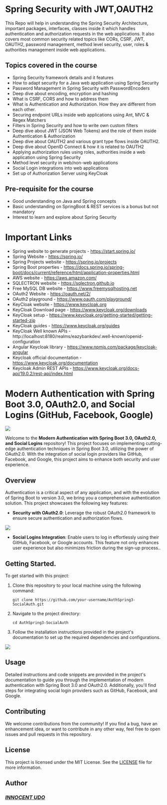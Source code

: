 # Spring Security with JWT,OAUTH2

This Repo will help in understanding the Spring Security Architecture, important packages, interfaces, classes inside it which handles authentication and authorization requests in the web applications. It also covers most common security related topics like CORs, CSRF, JWT, OAUTH2, password management, method level security, user, roles & authorities management inside web applications.

## Topics covered in the course

* Spring Security framework details and it features
* How to adapt security for a Java web application using Spring Security
* Password Management in Spring Security with PasswordEncoders
* Deep dive about encoding, encryption and hashing
* What is CSRF, CORS and how to address them
* What is Authentication and Authorization. How they are different from each other.
* Securing endpoint URLs inside web applications using Ant, MVC & Regex Matchers
* Filters in Spring Security and how to write own custom filters
* Deep dive about JWT (JSON Web Tokens) and the role of them inside Authentication & Authorization
* Deep dive about OAUTH2 and various grant type flows inside OAUTH2.
* Deep dive about OpenID Connect & how it is related to OAUTH2
* Applying authorization rules using roles, authorities inside a web application using Spring Security
* Method level security in web/non-web applications
* Social Login integrations into web applications
* Set up of Authorization Server using KeyCloak 

## Pre-requisite for the course
- Good understanding on Java and Spring concepts
- Basic understanding on SpringBoot & REST services is a bonus but not mandatory
- Interest to learn and explore about Spring Security

# Important Links

- Spring website to generate projects - https://start.spring.io/
- Spring Website - https://spring.io/
- Spring Projects website - https://spring.io/projects
- Spring Boot properties - https://docs.spring.io/spring-boot/docs/current/reference/html/application-properties.html
- AWS website - https://aws.amazon.com/
- SQLECTRON website - https://sqlectron.github.io
- Free MySQL DB website - https://www.freemysqlhosting.net
- OAuth2 Website - https://oauth.net/2/
- OAuth2 playground - https://www.oauth.com/playground/
- KeyCloak website - https://www.keycloak.org
- KeyCloak Download page - https://www.keycloak.org/downloads
- KeyCloak setup - https://www.keycloak.org/getting-started/getting-started-zip
- KeyCloak guides - https://www.keycloak.org/guides
- KeyCloak Well known APIs - http://localhost:8180/realms/eazybankdev/.well-known/openid-configuration
- Angular Keycloak library - https://www.npmjs.com/package/keycloak-angular
- Keycloak official documentation - https://www.keycloak.org/documentation
- Keycloak Admin REST APIs - https://www.keycloak.org/docs-api/19.0.2/rest-api/index.html

# Modern Authentication with Spring Boot 3.0, OAuth2.0, and Social Logins (GitHub, Facebook, Google)

<img src="https://github.com/Innocentsax/SpringBoot3.0-OAuth2.0-Social_Login/blob/main/Github%20View.png">

Welcome to the **Modern Authentication with Spring Boot 3.0, OAuth2.0, and Social Logins** repository! This project focuses on implementing cutting-edge authentication techniques in Spring Boot 3.0, utilizing the power of OAuth2.0. With the integration of social login providers like GitHub, Facebook, and Google, this project aims to enhance both security and user experience.

## Overview

Authentication is a critical aspect of any application, and with the evolution of Spring Boot to version 3.0, we bring you a comprehensive authentication solution. This project showcases the following key features:

- **Security with OAuth2.0**: Leverage the robust OAuth2.0 framework to ensure secure authentication and authorization flows.

<img src="https://github.com/Innocentsax/SpringBoot3.0-OAuth2.0-Social_Login/blob/main/Google%20view.png">

- **Social Logins Integration**: Enable users to log in effortlessly using their GitHub, Facebook, or Google accounts. This feature not only enhances user experience but also minimizes friction during the sign-up process..

## Getting Started.

To get started with this project:

1. Clone this repository to your local machine using the following command:
   ```
   git clone https://github.com/your-username/AuthSpring3-SocialAuth.git
   ```

2. Navigate to the project directory:
   ```
   cd AuthSpring3-SocialAuth
   ```

3. Follow the installation instructions provided in the project's documentation to set up the required dependencies and configurations.


<img src="https://github.com/Innocentsax/SpringBoot3.0-OAuth2.0-Social_Login/blob/main/Vet%20view.png">

## Usage

Detailed instructions and code snippets are provided in the project's documentation to guide you through the implementation of modern authentication with Spring Boot 3.0 and OAuth2.0. Additionally, you'll find steps for integrating social login providers such as GitHub, Facebook, and Google.

## Contributing

We welcome contributions from the community! If you find a bug, have an enhancement idea, or want to contribute in any other way, feel free to open issues and pull requests in this repository.

## License

This project is licensed under the MIT License. See the [LICENSE](LICENSE) file for more information.

## Author

### ___[INNOCENT UDO](https://github.com/Innocentsax)___



